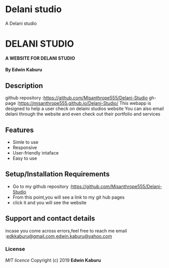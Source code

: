 # Delani studio
A Delani studio
# DELANI STUDIO
#### A WEBSITE FOR DELANI STUDIO
#### By **Edwin Kaburu**
## Description
github repository :https://github.com/Misanthrope555/Delani-Studio
gh-page :https://misanthrope555.github.io/Delani-Studio/
This webapp is designed to help a user check on delaini studios website
You can also email delani through the website and even check out their portfolio and services
## Features
* Simle to use
* Responsive
* User-friendly intaface
* Easy to use
## Setup/Installation Requirements
* Go to my github repository :https://github.com/Misanthrope555/Delani-Studio
* From this point,you will see a link to my git hub pages
* click it and you will see the website
## Support and contact details
 incase you come across errors,feel free to reach me
email :edkkaburu@gmail.com,edwin.kaburu@yahoo.com
### License
*MIT licence*
Copyright (c) 2019 **Edwin Kaburu**
